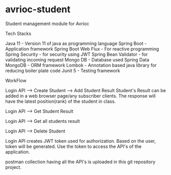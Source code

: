 # avrioc-student
Student management module for Avrioc 

Tech Stacks 
 
 Java 11 - Version 11 of java as programming language
 Spring Boot - Application framework
 Spring Boot Web Flux - For reactive programming
 Spring Security - for security using JWT
 Spring Bean Validator - for validating incoming request
 Mongo DB - Database used
 Spring Data MongoDB - ORM framework
 Lombok - Annotation based java library for reducing boiler plate code
 Junit 5 - Testing framework
 
 WorkFlow
 
 Login API --> Create Student --> Add Student Result 
 Student's Result can be added in a web browser page/any subscriber clients.
 The response will have the latest position(rank) of the student in class.
 
 Login API --> Get Student Result 
 
 Login API --> Get all students result
 
 Login API --> Delete Student
 
 Login API creates JWT token used for authorization.
 Based on the user, token will be generated.
 Use the token to access the API's of the application.
 
 
 
postman collection having all the API's is uploaded in this git repository project.
 
 
